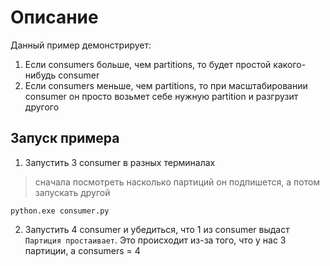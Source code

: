 # Описание
Данный пример демонстрирует:
1. Если consumers больше, чем partitions, то будет простой какого-нибудь consumer
2. Если consumers меньше, чем partitions, то при масштабировании consumer он просто возьмет 
себе нужную partition и разгрузит другого

## Запуск примера
1. Запустить 3 consumer в разных терминалах 
> сначала посмотреть насколько партиций он подпишется, а потом запускать другой
```shell
python.exe consumer.py
```
2. Запустить 4 consumer и убедиться, что 1 из consumer выдаст `Партиция простаивает`. Это происходит из-за того, что у нас 3 партиции, а consumers = 4